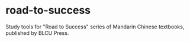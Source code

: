 # road-to-success
Study tools for "Road to Success" series of Mandarin Chinese textbooks, published by BLCU Press.
